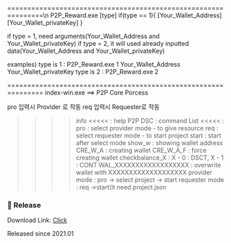 ===============================================================\n
P2P_Reward.exe [type] if(type == 1){ [Your_Wallet_Address] [Your_Wallet_privateKey] }

if type = 1, need arguments(Your_Wallet_Address and Your_Wallet_privateKey)
if type = 2, it will used already inputted data(Your_Wallet_Address and Your_Wallet_privateKey)

examples)
    type is 1 : P2P_Reward.exe 1 Your_Wallet_Address Your_Wallet_privateKey
    type is 2 : P2P_Reward.exe 2

===============================================================
index-win.exe ==> P2P Core Porcess

pro 입력시 Provider 로 작동
req 입력시 Requester로 작동

>>>>  info <<<<< :  help
>>>>   P2P DSC : command List  <<<<< :
>>>>   pro : select provider mode - to give resource
>>>>   req : select requester mode - to start project
>>>>   start : start  after select mode
>>>>   show_w : showing wallet address
>>>>   CRE_W_A : creating wallet
>>>>   CRE_W_A_F : force creating wallet
>>>>   checkbalance_X : X - 0 : DSCT, X - 1 : CONT
>>>>   WAL_XXXXXXXXXXXXXXXXXX : overwrite wallet with XXXXXXXXXXXXXXXXXXX
>>>>   provider mode : pro -> select project -> start
>>>>   requester mode : req ->start(it need project.json
### :rocket: Release

Download Link: [Click](https://docs.conun.io/files/Conun_P2P_Setup.exe)

Released since 2021.01
